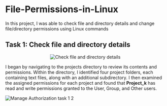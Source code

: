 # File-Permissions-in-Linux

In this project, I was able to check file and directory details and change file/directory permissions using Linux commands


<h2>Task 1: Check file and directory details</h2>
<p align="center">
<img src="https://i.imgur.com/S53bjdk.png" alt="Check file and directory details"/>
</p>

I began by navigating to the projects directory to review its contents and permissions. Within the directory, I identified four project folders, each containing text files, along with an additional subdirectory. I then examined the assigned permissions for each project and found that **Project_k** has read and write permissions granted to the User, Group, and Other users.

![Manage Authorization task 1 2](https://github.com/user-attachments/assets/77c34ce1-c64a-42ec-a32a-af2e8be326a2)
